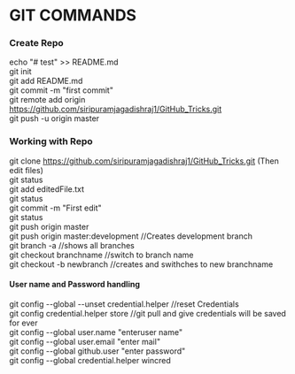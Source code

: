 # GIT COMMANDS
### Create Repo
echo "# test" >> README.md <br/>
git init <br/>
git add README.md <br/>
git commit -m "first commit" <br/>
git remote add origin https://github.com/siripuramjagadishraj1/GitHub_Tricks.git <br/>
git push -u origin master <br/>

### Working with Repo
git clone https://github.com/siripuramjagadishraj1/GitHub_Tricks.git (Then edit files) <br/>
git status <br/>
git add editedFile.txt <br/>
git status <br/>
git commit -m "First edit" <br/>
git status <br/>
git push origin master <br/>
git push origin master:development //Creates development branch <br/>
git branch -a  //shows all branches <br/>
git checkout branchname //switch to branch name <br/>
git checkout -b newbranch //creates and swithches to new branchname <br/>

#### User name and Password handling <br/>
git config --global --unset credential.helper   //reset Credentials <br/>
git config credential.helper store              //git pull and give credentials will be saved for ever <br/>
git config --global user.name "enteruser name" <br/>
git config --global user.email  "enter mail" <br/>
git config --global github.user  "enter password" <br/>
git config --global credential.helper wincred <br/>
